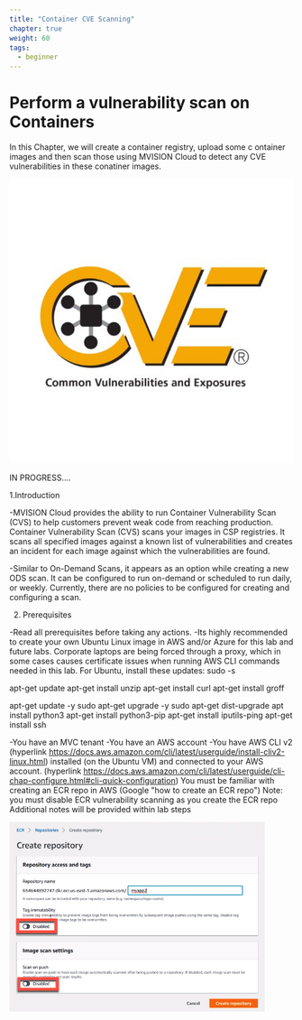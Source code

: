 ```yaml
---
title: "Container CVE Scanning"
chapter: true
weight: 60
tags:
  - beginner
---
```


# Perform a vulnerability scan on Containers

In this Chapter, we will create a container registry, upload some c ontainer images and then scan those using MVISION Cloud to detect any CVE vulnerabilities in these conatiner images.

![cvelogo](cvelogo.jpg?classes=border,shadow)


IN PROGRESS....

1.Introduction

  -MVISION Cloud provides the ability to run Container Vulnerability Scan (CVS) to help customers prevent weak code from reaching production. Container Vulnerability Scan (CVS) scans your images in CSP registries. It scans all specified images against a known list of vulnerabilities and creates an incident for each image against which the vulnerabilities are found.

-Similar to On-Demand Scans, it appears as an option while creating a new ODS scan. It can be configured to run on-demand or scheduled to run daily, or weekly. Currently, there are no policies to be configured for creating and configuring a scan.

2. Prerequisites

-Read all prerequisites before taking any actions.
-Its highly recommended to create your own Ubuntu Linux image in AWS and/or Azure for this lab and future labs.
Corporate laptops are being forced through a proxy, which in some cases causes certificate issues when running AWS CLI commands needed in this lab.
For Ubuntu, install these updates:
sudo -s 

apt-get update
apt-get install unzip
apt-get install curl
apt-get install groff

apt-get update -y sudo apt-get upgrade -y sudo apt-get dist-upgrade
apt install python3
apt-get install python3-pip
apt-get install iputils-ping
apt-get install ssh

-You have an MVC tenant
-You have an AWS account
-You have AWS CLI v2 (hyperlink https://docs.aws.amazon.com/cli/latest/userguide/install-cliv2-linux.html) installed (on the Ubuntu VM) and connected to your AWS account. (hyperlink https://docs.aws.amazon.com/cli/latest/userguide/cli-chap-configure.html#cli-quick-configuration)
You must be familiar with creating  an ECR repo in AWS (Google "how to create an ECR repo")
Note: you must disable ECR vulnerability scanning as you create the ECR repo
Additional notes will be provided within lab steps


![cve_image_1](cve_image_1.png?classes=border,shadow)








